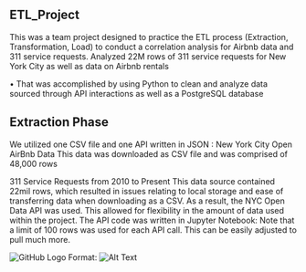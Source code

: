 ## ETL_Project

This was a team project designed to practice the ETL process (Extraction, Transformation, Load) to conduct a correlation analysis for Airbnb data and 311 service requests. Analyzed 22M rows of 311 service requests for New York City as well as data on Airbnb rentals 
	
•	That was accomplished by using Python to clean and analyze data sourced through API interactions as well as a PostgreSQL database 


## Extraction Phase

We utilized one CSV file and one API written in JSON :
New York City Open AirBnb Data 
This data was downloaded as CSV file and was comprised of  48,000 rows

311 Service Requests from 2010 to Present
This data source contained 22mil rows, which resulted in issues relating to  local storage and ease of transferring data when downloading as a CSV.   As a result, the NYC Open Data API was used. This allowed for flexibility in the amount of  data used within the project.
The API code was written in  Jupyter Notebook:
Note that a limit of 100 rows was used for each API call. This can be easily adjusted to pull much more.

![GitHub Logo](/Desktop/Picture1.png)
Format: ![Alt Text](url)
